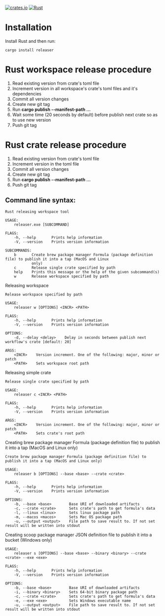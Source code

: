 [![crates.io](https://img.shields.io/crates/v/releaser.svg)](https://crates.io/crates/releaser)
[![Rust](https://github.com/aegoroff/releaser/actions/workflows/rust.yml/badge.svg)](https://github.com/aegoroff/releaser/actions/workflows/rust.yml)

# Installation
Install Rust and then run:
```
cargo install releaser
```
# Rust workspace release procedure
1. Read existing version from crate's toml file
2. Increment version in all workspace's crate's toml files and it's dependencies
3. Commit all version changes
4. Create new git tag
5. Run **cargo publish --manifest-path …**
6. Wait some time (20 seconds by default) before publish next crate so as to use new version   
7. Push git tag

# Rust crate release procedure
1. Read existing version from crate's toml file
2. Increment version in the toml file
3. Commit all version changes
4. Create new git tag
5. Run **cargo publish --manifest-path …**
6. Push git tag

Command line syntax:
--------------------
```
Rust releasing workspace tool

USAGE:
    releaser.exe [SUBCOMMAND]

FLAGS:
    -h, --help       Prints help information
    -V, --version    Prints version information

SUBCOMMANDS:
    b       Create brew package manager Formula (package definition file) to publish it into a tap (MacOS and Linux
            only)
    c       Release single crate specified by path
    help    Prints this message or the help of the given subcommand(s)
    w       Release workspace specified by path
```
Releasing workspace
```
Release workspace specified by path

USAGE:
    releaser w [OPTIONS] <INCR> <PATH>

FLAGS:
    -h, --help       Prints help information
    -V, --version    Prints version information

OPTIONS:
    -d, --delay <delay>    Delay in seconds between publish next workflow's crate [default: 20]

ARGS:
    <INCR>    Version increment. One of the following: major, minor or patch
    <PATH>    Sets workspace root path
```
Releasing simple crate
```
Release single crate specified by path

USAGE:
    releaser c <INCR> <PATH>

FLAGS:
    -h, --help       Prints help information
    -V, --version    Prints version information

ARGS:
    <INCR>    Version increment. One of the following: major, minor or patch
    <PATH>    Sets crate's root path
```
Creating brew package manager Formula (package definition file) to publish it into a tap (MacOS and Linux
only)
```
Create brew package manager Formula (package definition file) to publish it into a tap (MacOS and Linux only)

USAGE:
    releaser b [OPTIONS] --base <base> --crate <crate>

FLAGS:
    -h, --help       Prints help information
    -V, --version    Prints version information

OPTIONS:
    -b, --base <base>        Base URI of downloaded artifacts
    -c, --crate <crate>      Sets crate's path to get formula's data
    -l, --linux <linux>      Sets linux package path
    -m, --macos <macos>      Sets Mac OS package path
    -u, --output <output>    File path to save result to. If not set result will be written into stdout
```
Creating scoop package manager JSON definition file to publish it into a bucket (Windows only)
```
USAGE:
    releaser s [OPTIONS] --base <base> --binary <binary> --crate <crate> --exe <exe>

FLAGS:
    -h, --help       Prints help information
    -V, --version    Prints version information

OPTIONS:
    -b, --base <base>        Base URI of downloaded artifacts
    -i, --binary <binary>    Sets 64-bit binary package path
    -c, --crate <crate>      Sets crate's path to get formula's data
    -e, --exe <exe>          Sets Windows executable name
    -u, --output <output>    File path to save result to. If not set result will be written into stdout
```